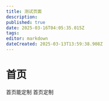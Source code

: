```yaml
---
title: 测试页面
description: 
published: true
date: 2025-03-16T04:05:35.015Z
tags: 
editor: markdown
dateCreated: 2025-03-13T13:59:38.908Z
---
```


# 首页

首页能定制
首页定制